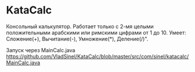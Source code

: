 # KataCalc
Консольный калькулятор. Работает только с 2-мя целыми положительными арабскими или римскими цифрами от 1 до 10. Умеет: Сложение(+), Вычитание(-), Умножение(*), Деление(/)".

Запуск через MainCalc.java
https://github.com/VladSinel/KataCalc/blob/master/src/com/sinel/katacalc/MainCalc.java
